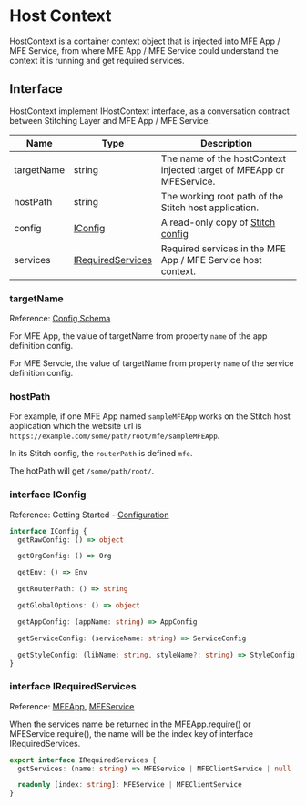 # Host Context

HostContext is a container context object that is injected into MFE App / MFE Service, from where MFE App / MFE Service could understand the context it is running and get required services.

## Interface

HostContext implement IHostContext interface, as a conversation contract between Stitching Layer and MFE App / MFE Service.

| Name     | Type    | Description                                           |
| -------- | ------- | ----------------------------------------------------- |
| targetName  | string | The name of the hostContext injected target of MFEApp or MFEService. |
| hostPath | string | The working root path of the Stitch host application. |
| config   | [IConfig](#interface-iconfig) | A read-only copy of [Stitch config](https://alm-github.systems.uk.hsbc/Net-UI/stitch/blob/HEAD/docs/3.Config_Schema.md)                            |
| services | [IRequiredServices](#interface-irequiredservices) | Required services in the MFE App / MFE Service host context. |

### targetName

Reference: [Config Schema](https://alm-github.systems.uk.hsbc/Net-UI/stitch/blob/HEAD/docs/3.Config_Schema.md)

For MFE App, the value of targetName from property `name` of the app definition config.

For MFE Servcie, the value of targetName from property `name` of the service definition config.

### hostPath

For example, if one MFE App named `sampleMFEApp` works on the Stitch host application which the website url is `https://example.com/some/path/root/mfe/sampleMFEApp`.

In its Stitch config, the `routerPath` 
is defined `mfe`.

The hotPath will get `/some/path/root/`.

### interface IConfig

Reference: Getting Started - [Configuration](https://alm-github.systems.uk.hsbc/Net-UI/stitch/blob/HEAD/docs/2.Getting_Started/2.2.Configuration.md)

```typescript
interface IConfig {
  getRawConfig: () => object

  getOrgConfig: () => Org

  getEnv: () => Env

  getRouterPath: () => string

  getGlobalOptions: () => object

  getAppConfig: (appName: string) => AppConfig

  getServiceConfig: (serviceName: string) => ServiceConfig

  getStyleConfig: (libName: string, styleName?: string) => StyleConfig[]
}
```

### interface IRequiredServices

Reference: [MFEApp](https://alm-github.systems.uk.hsbc/Net-UI/stitch/blob/HEAD/docs/5.MFE_App/5.1.Interface.md#mfeapp), [MFEService](https://alm-github.systems.uk.hsbc/Net-UI/stitch/blob/HEAD/docs/5.MFE_App/5.1.Interface.md#mfeservice)

When the services name be returned in the MFEApp.require() or MFEService.require(), the name will be the index key of interface IRequiredServices.

```typescript
export interface IRequiredServices {
  getServices: (name: string) => MFEService | MFEClientService | null

  readonly [index: string]: MFEService | MFEClientService
}
```
